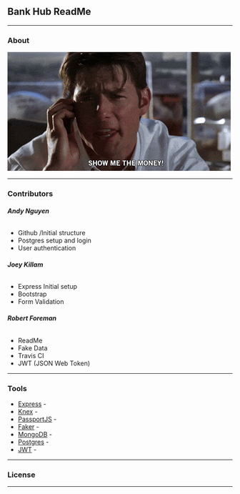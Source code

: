 ## Bank Hub ReadMe
___
### About
![alt text](SMTM.gif)
___


### Contributors
###### **Andy Nguyen**
- Github /Initial structure
- Postgres setup and login
- User authentication


###### **Joey Killam**
- Express Initial setup
- Bootstrap
- Form Validation

###### **Robert Foreman**
- ReadMe
- Fake Data
- Travis CI
- JWT (JSON Web Token)

___

### Tools
- [Express](https://www.expressjs.com/) -
- [Knex](http://knexjs.org/) -
- [PassportJS](http://www.passportjs.org/) -
- [Faker](https://www.npmjs.com/package/faker) -
- [MongoDB](https://www.mongodb.com/) -
- [Postgres](https://www.postgresql.org/) -
- [JWT](https://jwt.io/introduction/) - 


___ 

###  License

___ 
